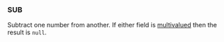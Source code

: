 <!--
This is generated by ESQL’s AbstractFunctionTestCase. Do no edit it. See ../README.md for how to regenerate it.
-->

### SUB
Subtract one number from another. If either field is [multivalued](https://www.elastic.co/docs/reference/elasticsearch/query-languages/esql/esql-multivalued-fields.md) then the result is `null`.


